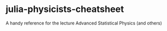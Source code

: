 # julia-physicists-cheatsheet
A handy reference for the lecture Advanced Statistical Physics (and others)
